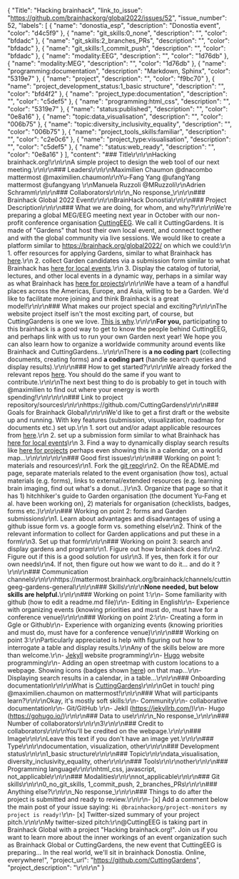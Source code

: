 {
  "Title": "Hacking brainhack",
  "link_to_issue": "https://github.com/brainhackorg/global2022/issues/52",
  "issue_number": 52,
  "labels": [
    {
      "name": "donostia_esp",
      "description": "Donostia event",
      "color": "d4c5f9"
    },
    {
      "name": "git_skills:0_none",
      "description": "",
      "color": "bfdadc"
    },
    {
      "name": "git_skills:2_branches_PRs",
      "description": "",
      "color": "bfdadc"
    },
    {
      "name": "git_skills:1_commit_push",
      "description": "",
      "color": "bfdadc"
    },
    {
      "name": "modality:EEG",
      "description": "",
      "color": "1d76db"
    },
    {
      "name": "modality:MEG",
      "description": "",
      "color": "1d76db"
    },
    {
      "name": "programming:documentation",
      "description": "Markdown, Sphinx",
      "color": "5319e7"
    },
    {
      "name": "project",
      "description": "",
      "color": "f9bc70"
    },
    {
      "name": "project_development_status:1_basic structure",
      "description": "",
      "color": "bfd4f2"
    },
    {
      "name": "project_type:documentation",
      "description": "",
      "color": "c5def5"
    },
    {
      "name": "programming:html_css",
      "description": "",
      "color": "5319e7"
    },
    {
      "name": "status:published",
      "description": "",
      "color": "0e8a16"
    },
    {
      "name": "topic:data_visualisation",
      "description": "",
      "color": "006b75"
    },
    {
      "name": "topic:diversity_inclusivity_equality",
      "description": "",
      "color": "006b75"
    },
    {
      "name": "project_tools_skills:familiar",
      "description": "",
      "color": "c2e0c6"
    },
    {
      "name": "project_type:visualisation",
      "description": "",
      "color": "c5def5"
    },
    {
      "name": "status:web_ready",
      "description": "",
      "color": "0e8a16"
    }
  ],
  "content": "### Title\r\n\r\nHacking brainhack.org!\r\n\r\nA simple project to design the web tool of our next meeting.\r\n\r\n### Leaders\r\n\r\nMaximilien Chaumon @dnacombo mattermost @maximilien.chaumon\r\nYu-Fang Yang @ufangYang mattermost @ufangyang \r\nManuela Ruzzoli @MRuzzoli\r\nAdrien Schramm\r\n\r\n### Collaborators\r\n\r\n_No response_\r\n\r\n### Brainhack Global 2022 Event\r\n\r\nBrainHack Donostia\r\n\r\n### Project Description\r\n\r\n### What we are doing, for whom, and why?\r\n\r\nWe're preparing a global MEG/EEG meeting next year in October with our non-profit conference organisation [CuttingEEG](https://cuttingeeg.org/). We call it CuttingGardens. It is made of \"Gardens\" that host their own local event, and connect together and with the global community via live sessions. We would like to create a platform similar to https://brainhack.org/global2022/ on which we could:\r\n  1. offer resources for applying Gardens, similar to what Brainhack has [here](https://github.com/brainhackorg/bhg-event-materials).\r\n  2. collect Garden candidates via a submission form similar to what Brainhack has [here for local events](https://github.com/brainhackorg/global2022/issues/new?assignees=&labels=project&template=project-submission-template.yml).\r\n  3. Display the catalog of tutorial, lectures, and other local events in a dynamic way, perhaps in a similar way as what Brainhack has [here for projects](https://brainhack.org/global2022/projects/)\r\n\r\nWe have a team of a handful places across the Americas, Europe, and Asia, willing to be a Garden. We'd like to facilitate more joining and think Brainhack is a great model!\r\n\r\n### What makes our project special and exciting?\r\n\r\nThe website project itself isn't the most exciting part, of course, but CuttingGardens is one we love. [This is why](https://docs.google.com/presentation/d/1mWphKl6z-oVHWKn0uXcddd9Jt9v3uqk13D9Zex2JiJg/edit?usp=sharing).\r\n\r\n**For you,** participating to this brainhack is a good way to get to know the people behind CuttingEEG, and perhaps link with us to run your own Garden next year! We hope you can also learn how to organize a worldwide community around events like Brainhack and CuttingGardens...\r\n\r\nThere is **a no coding part** (collecting documents, creating forms) and **a coding part** (handle search queries and display results).\r\n\r\n### How to get started?\r\n\r\nWe already forked the relevant repos [here](https://github.com/CuttingGardens). You should do the same if you want to contribute.\r\n\r\nThe next best thing to do is probably to get in touch with @maximilien to find out where your energy is worth spending!\r\n\r\n\r\n### Link to project repository/sources\r\n\r\nhttps://github.com/CuttingGardens\r\n\r\n### Goals for Brainhack Global\r\n\r\nWe'd like to get a first draft or the website up and running. With key features (submission, visualization, roadmap for documents etc.) set up.\r\n  1. sort out and/or adapt applicable resources from [here](https://github.com/brainhackorg/bhg-event-materials).\r\n  2. set up a submission form similar to what Brainhack has [here for local events](https://github.com/brainhackorg/global2022/issues/new?assignees=&labels=project&template=project-submission-template.yml)\r\n  3. Find a way to dynamically display search results like [here for projects](https://brainhack.org/global2022/projects/) perhaps even showing this in a calendar, on a world map...\r\n\r\n\r\n\r\n### Good first issues\r\n\r\n### Working on point 1: materials and resources\r\n1. Fork the [git repo](https://github.com/CuttingGardens/bhg-event-materials)\r\n2. On the README.md page, separate materials related to the event organisation (how tos), actual materials (e.g. forms), links to external/extended resources (e.g. learning brain imaging, find out what's a donut...)\r\n3. Organize that page so that it has 1) hitchhiker's guide to Garden organisation (the document Yu-Fang et al. have been working on), 2) materials for organisation (checklists, badges, forms etc.)\r\n\r\n### Working on point 2: forms and Garden submissions\r\n1. Learn about advantages and disadvantages of using a github issue form vs. a google form vs. something else\r\n2. Think of the relevant information to collect for Garden applications and put these in a form\r\n3. Set up that form\r\n\r\n### Working on point 3: search and display gardens and program\r\n1. Figure out how brainhack does it\r\n2. Figure out if this is a good solution for us\r\n3. If yes, then fork it for our own needs\r\n4. If not, then figure out how we want to do it... and do it ?\r\n\r\n### Communication channels\r\n\r\nhttps://mattermost.brainhack.org/brainhack/channels/cuttingeeg-gardens-general\r\n\r\n### Skills\r\n\r\n**None needed, but below skills are helpful.**\r\n\r\n### Working on point 1:\r\n- Some familiarity with github (how to edit a readme.md file)\r\n- Editing in English\r\n- Experience with organizing events (knowing priorities and must do, must have for a conference venue)\r\n\r\n### Working on point 2:\r\n- Creating a form in Ggle or Github\r\n- Experience with organizing events (knowing priorities and must do, must have for a conference venue)\r\n\r\n### Working on point 3:\r\nParticularly appreciated is help with figuring out how to interrogate a table and display results.\r\nAny of the skills below are more than welcome.\r\n- [Jekyll](https://jekyllrb.com) website programming\r\n- [Hugo](https://gohugo.io) website programming\r\n- Adding an open streetmap with custom locations to a webpage. Showing icons (badges shown [here](https://docs.google.com/presentation/d/1mWphKl6z-oVHWKn0uXcddd9Jt9v3uqk13D9Zex2JiJg/edit#slide=id.g13db6544451_0_1)) on that map...\r\n- Displaying search results in a calendar, in a table...\r\n\r\n### Onboarding documentation\r\n\r\nWhat is [CuttingGardens](https://docs.google.com/presentation/d/1mWphKl6z-oVHWKn0uXcddd9Jt9v3uqk13D9Zex2JiJg/edit#slide=id.p)\r\n\r\nGet in touch! ping @maximilien.chaumon on mattermost!\r\n\r\n### What will participants learn?\r\n\r\nOkay, it's mostly soft skills:\r\n- Community\r\n- collaborative documentation\r\n- Git/GitHub \r\n- Jekll (https://jekyllrb.com/)\r\n- Hugo (https://gohugo.io/)\r\n\r\n### Data to use\r\n\r\n_No response_\r\n\r\n### Number of collaborators\r\n\r\n3\r\n\r\n### Credit to collaborators\r\n\r\nYou'll be credited on the webpage.\r\n\r\n### Image\r\n\r\nLeave this text if you don't have an image yet.\r\n\r\n### Type\r\n\r\ndocumentation, visualization, other\r\n\r\n### Development status\r\n\r\n1_basic structure\r\n\r\n### Topic\r\n\r\ndata_visualisation, diversity_inclusivity_equality, other\r\n\r\n### Tools\r\n\r\nother\r\n\r\n### Programming language\r\n\r\nhtml_css, javascript, not_applicable\r\n\r\n### Modalities\r\n\r\nnot_applicable\r\n\r\n### Git skills\r\n\r\n0_no_git_skills, 1_commit_push, 2_branches_PRs\r\n\r\n### Anything else?\r\n\r\n_No response_\r\n\r\n### Things to do after the project is submitted and ready to review.\r\n\r\n- [x] Add a comment below the main post of your issue saying: `Hi @brainhackorg/project-monitors my project is ready!`\r\n- [x] Twitter-sized summary of your project pitch.\r\n\r\nMy twitter-sized pitch:\r\n@CuttingEEG is taking part in Brainhack Global with a project \"Hacking brainhack.org!\". Join us if you want to learn more about the inner workings of an event organization such as Brainhack Global or CuttingGardens, the new event that CuttingEEG is preparing... In the real world, we'll sit in brainhack Donostia. Online, everywhere!",
  "project_url": "https://github.com/CuttingGardens",
  "project_description": "\r\n\r\n"
}